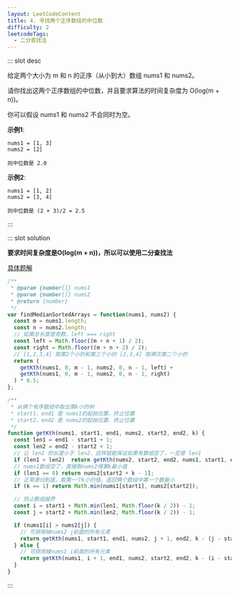 ```yaml
---
layout: LeetCodeContent
title: 4. 寻找两个正序数组的中位数
difficulty: 2
leetcodeTags:
  - 二分查找法
---
```



::: slot desc

给定两个大小为 m 和 n 的正序（从小到大）数组 nums1 和 nums2。

请你找出这两个正序数组的中位数，并且要求算法的时间复杂度为 O(log(m + n))。

你可以假设 nums1 和 nums2 不会同时为空。

**示例1**:

```
nums1 = [1, 3]
nums2 = [2]

则中位数是 2.0
```

**示例2**:

```
nums1 = [1, 2]
nums2 = [3, 4]

则中位数是 (2 + 3)/2 = 2.5
```
:::


::: slot solution

**要求时间复杂度是O(log(m + n))，所以可以使用二分查找法**

[具体题解](https://leetcode-cn.com/problems/median-of-two-sorted-arrays/solution/xiang-xi-tong-su-de-si-lu-fen-xi-duo-jie-fa-by-w-2/)

```javascript
/**
 * @param {number[]} nums1
 * @param {number[]} nums2
 * @return {number}
 */
var findMedianSortedArrays = function(nums1, nums2) {
  const m = nums1.length;
  const n = nums2.length;
  // 如果总长度是奇数，left === right 
  const left = Math.floor((m + n + 1) / 2);
  const right = Math.floor((m + n + 2) / 2);
  // [1,2,3,4] 取第2个小的和第三个小的 [2,3,4] 取俩次第二个小的
  return (
    getKth(nums1, 0, m - 1, nums2, 0, n - 1, left) + 
    getKth(nums1, 0, m - 1, nums2, 0, n - 1, right)
  ) * 0.5;
};

/**
 * 从俩个有序数组中取出第k小的树
 * start1、end1 是 nums1的起始位置、终止位置
 * start2、end2 是 nums2的起始位置、终止位置
 */
function getKth(nums1, start1, end1, nums2, start2, end2, k) {
  const len1 = end1 - start1 + 1;
  const len2 = end2 - start2 + 1;
  // 让 len1 的长度小于 len2，这样就能保证如果有数组空了，一定是 len1 
  if (len1 > len2)  return getKth(nums2, start2, end2, nums1, start1, end1, k);
  // nums1数组空了，直接取nums2得第k最小值
  if (len1 == 0) return nums2[start2 + k - 1];
  // 正常递归到底，取第一个k小的值，返回俩个数组中第一个数最小
  if (k == 1) return Math.min(nums1[start1], nums2[start2]);

  // 防止数组越界
  const i = start1 + Math.min(len1, Math.floor(k / 2)) - 1;
  const j = start2 + Math.min(len2, Math.floor(k / 2)) - 1;

  if (nums1[i] > nums2[j]) {
    // 可排除掉nums2 j前面的所有元素
    return getKth(nums1, start1, end1, nums2, j + 1, end2, k - (j - start2 + 1));
  } else {
    // 可排除掉nums1 i前面的所有元素
    return getKth(nums1, i + 1, end1, nums2, start2, end2, k - (i - start1 + 1));
  }
}
```


:::